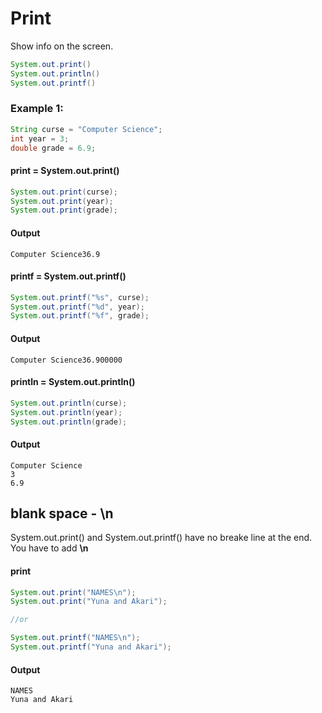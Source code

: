 # Print
Show info on the screen.  
``` java
System.out.print()
System.out.println()
System.out.printf()
```
### Example 1:
```java
String curse = "Computer Science";
int year = 3;
double grade = 6.9;
```
#### print = System.out.print()
```java
System.out.print(curse);
System.out.print(year);
System.out.print(grade);
```
#### Output
```
Computer Science36.9
```
#### printf = System.out.printf()
```java
System.out.printf("%s", curse);
System.out.printf("%d", year);
System.out.printf("%f", grade);
```
#### Output
```
Computer Science36.900000
```
#### println = System.out.println()
```java
System.out.println(curse);
System.out.println(year);
System.out.println(grade);
```
#### Output
```
Computer Science
3
6.9
```
## blank space - \n
System.out.print() and System.out.printf() have no breake line at the end. You have to add **\n**
#### print
```java
System.out.print("NAMES\n");
System.out.print("Yuna and Akari");

//or

System.out.printf("NAMES\n");
System.out.printf("Yuna and Akari");
```
#### Output
```
NAMES
Yuna and Akari
```